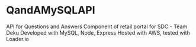 # QandAMySQLAPI
API for Questions and Answers Component of retail portal for SDC - Team Deku
Developed with MySQL, Node, Express
Hosted with AWS, tested with Loader.io

